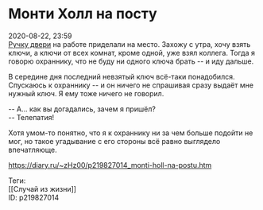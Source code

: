 Монти Холл на посту
====================

   
 2020-08-22, 23:59   
   [Ручку двери](Двухфакторная%20аутентификация)  на работе приделали на место. Захожу с утра, хочу взять ключи, а ключи от всех комнат, кроме одной, уже взял коллега. Тогда я говорю охраннику, что не буду ни одного ключа брать -- и иду дальше.   
   
 В середине дня последний невзятый ключ всё-таки понадобился. Спускаюсь к охраннику -- и он ничего не спрашивая сразу выдаёт мне нужный ключ. Я ему тоже ничего не говорил.   
   
 -- А... как вы догадались, зачем я пришёл?   
 -- Телепатия!   
   
 Хотя умом-то понятно, что я к охраннику ни за чем больше подойти не мог, но такое угадывание с его стороны всё равно выглядело впечатляюще.   
    
 <https://diary.ru/~zHz00/p219827014_monti-holl-na-postu.htm>   
   
 Теги:   
 [[Случай из жизни]]   
 ID: p219827014